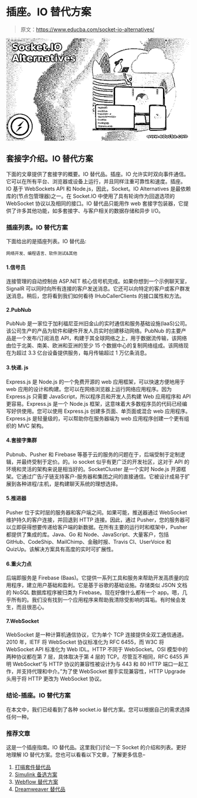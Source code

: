 # 插座。IO 替代方案

> 原文：<https://www.educba.com/socket-io-alternatives/>

![Socket.IO Alternatives](img/bf54aede463bbee13cfdf3c246e93af3.png)



## 套接字介绍。IO 替代方案

下面的文章提供了套接字的概要。IO 替代品。插座。IO 允许实时双向事件通信。它可以在所有平台、浏览器或设备上运行，并且同样注重可靠性和速度。插座。IO 基于 WebSockets API 和 Node.js，因此，Socket。IO Alternatives 是最依赖库的(节点包管理器)之一。在 Socket.IO 中使用了具有轮询作为回退选项的 WebSocket 协议以及相同的接口。IO 替代品只能用作 web 套接字包装器，它提供了许多其他功能，如多套接字、与客户相关的数据存储和异步 I/O。

### 插座列表。IO 替代方案

下面给出的是插座列表。IO 替代品:

<small>网络开发、编程语言、软件测试&其他</small>

#### 1.信号员

连接管理的自动控制由 ASP.NET 核心信号机完成。如果你想到一个示例聊天室，SignalR 可以同时向所有连接的客户发送消息。它还可以向特定的客户或客户群发送消息。稍后，您将看到我们如何看待 IHubCallerClients 的接口属性和方法。

#### 2.PubNub

PubNub 是一家位于加利福尼亚州旧金山的实时通信和服务基础设施(IaaS)公司。该公司生产的产品为软件和硬件开发人员实时创建移动网络。PubNub 的主要产品是一个发布/订阅消息 API，构建于其全球网络之上，用于数据流传输，该网络由位于北美、南美、欧洲和亚洲的至少 15 个数据中心的复制网络组成。该网络现在为超过 3.3 亿台设备提供服务，每月传输超过 1 万亿条消息。

#### 3.快递. js

Express.js 是 Node.js 的一个免费开源的 web 应用框架，可以快速方便地用于 web 应用的设计和构建。您可以在网络浏览器上运行网络应用程序。因为 Express.js 只需要 JavaScript，所以程序员和开发人员构建 Web 应用程序和 API 更容易。Express.js 是一个 Node.js 框架，这意味着大多数程序员的代码已经编写好供使用。您可以使用 Express.js 创建多页面、单页面或混合 web 应用程序。Express.js 是轻量级的，可以帮助你在服务器端为 web 应用程序创建一个更有组织的 MVC 架构。

#### 4.套接字集群

Pubnub、Pusher 和 Firebase 等基于云的服务的问题在于，后端受制于定制逻辑，并最终受制于定价。的。io socket 似乎有更广泛的开发社区，这对于 API 的环境和灵活的架构来说是相当好的。SocketCluster 是一个实时 Node.js 开源框架。它通过广告/子链支持客户-服务器和集团之间的直接通信。它被设计成易于扩展到各种进程/主机，是构建聊天系统的理想选择。

#### 5.推进器

Pusher 位于实时层的服务器和客户端之间。如果可能，推送器通过 WebSocket 维护持久的客户连接，并回退到 HTTP 连接。因此，通过 Pusher，您的服务器可以立即获得想要传递给客户端的新数据。在所有主要的运行时和框架中，Pusher 都提供了集成的库。Java、Go 和 Node、JavaScript、大量客户，包括 GitHub、CodeShip、MailChimp、金融时报、Travis CI、UserVoice 和 QuizUp。该解决方案具有高度的实时可扩展性。

#### 6.重火力点

后端即服务是 Firebase (Baas)。它提供一系列工具和服务来帮助开发高质量的应用程序，建立用户基础和盈利。它是基于谷歌的基础设施。存储类似 JSON 文档的 NoSQL 数据库程序被归类为 Firebase。现在好像什么都有一个 app。嗯，几乎所有的。我们没有找到一个应用程序来帮助我清除受影响的耳垢。有时候会发生，而且很恶心。

#### 7.WebSocket

WebSocket 是一种计算机通信协议，它为单个 TCP 连接提供全双工通信通道。2010 年，IETF 将 WebSocket 协议标准化为 RFC 6455，而 W3C 将 WebSocket API 标准化为 Web IDL。HTTP 不同于 WebSocket。OSI 模型中的两种协议都在第 7 层，具体取决于第 4 层的 TCP。尽管互不相同，RFC 6455 声明 WebSocket“与 HTTP 协议的兼容性被设计为与 443 和 80 HTTP 端口一起工作，并支持代理和中介。”为了使 WebSocket 握手实现兼容性，HTTP Upgrade 头用于将 HTTP 更改为 WebSocket 协议。

### 结论-插座。IO 替代方案

在本文中，我们已经看到了各种 socket.io 替代方案。您可以根据自己的需求选择任何一种。

### 推荐文章

这是一个插座指南。IO 替代品。这里我们讨论一下 Socket 的介绍和列表。更好地理解 IO 替代方案。您也可以看看以下文章，了解更多信息–

1.  [打嗝套件替代品](https://www.educba.com/burp-suite-alternatives/)
2.  [Simulink 备选方案](https://www.educba.com/simulink-alternative/)
3.  [Webflow 替代方案](https://www.educba.com/webflow-alternative/)
4.  [Dreamweaver 替代品](https://www.educba.com/dreamweaver-alternatives/)





